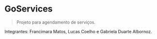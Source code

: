 # GoServices


> Projeto para agendamento de serviços.

Integrantes:
 Francimara Matos, Lucas Coelho e Gabriela Duarte Albornoz.
